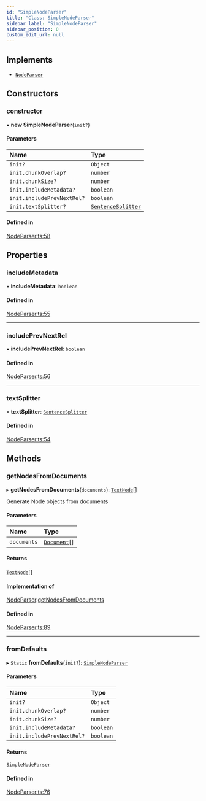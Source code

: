 ```yaml
---
id: "SimpleNodeParser"
title: "Class: SimpleNodeParser"
sidebar_label: "SimpleNodeParser"
sidebar_position: 0
custom_edit_url: null
---
```


## Implements

- [`NodeParser`](../interfaces/NodeParser.md)

## Constructors

### constructor

• **new SimpleNodeParser**(`init?`)

#### Parameters

| Name | Type |
| :------ | :------ |
| `init?` | `Object` |
| `init.chunkOverlap?` | `number` |
| `init.chunkSize?` | `number` |
| `init.includeMetadata?` | `boolean` |
| `init.includePrevNextRel?` | `boolean` |
| `init.textSplitter?` | [`SentenceSplitter`](SentenceSplitter.md) |

#### Defined in

[NodeParser.ts:58](https://github.com/run-llama/llamascript/blob/df4b1ad/packages/core/src/NodeParser.ts#L58)

## Properties

### includeMetadata

• **includeMetadata**: `boolean`

#### Defined in

[NodeParser.ts:55](https://github.com/run-llama/llamascript/blob/df4b1ad/packages/core/src/NodeParser.ts#L55)

___

### includePrevNextRel

• **includePrevNextRel**: `boolean`

#### Defined in

[NodeParser.ts:56](https://github.com/run-llama/llamascript/blob/df4b1ad/packages/core/src/NodeParser.ts#L56)

___

### textSplitter

• **textSplitter**: [`SentenceSplitter`](SentenceSplitter.md)

#### Defined in

[NodeParser.ts:54](https://github.com/run-llama/llamascript/blob/df4b1ad/packages/core/src/NodeParser.ts#L54)

## Methods

### getNodesFromDocuments

▸ **getNodesFromDocuments**(`documents`): [`TextNode`](TextNode.md)[]

Generate Node objects from documents

#### Parameters

| Name | Type |
| :------ | :------ |
| `documents` | [`Document`](Document.md)[] |

#### Returns

[`TextNode`](TextNode.md)[]

#### Implementation of

[NodeParser](../interfaces/NodeParser.md).[getNodesFromDocuments](../interfaces/NodeParser.md#getnodesfromdocuments)

#### Defined in

[NodeParser.ts:89](https://github.com/run-llama/llamascript/blob/df4b1ad/packages/core/src/NodeParser.ts#L89)

___

### fromDefaults

▸ `Static` **fromDefaults**(`init?`): [`SimpleNodeParser`](SimpleNodeParser.md)

#### Parameters

| Name | Type |
| :------ | :------ |
| `init?` | `Object` |
| `init.chunkOverlap?` | `number` |
| `init.chunkSize?` | `number` |
| `init.includeMetadata?` | `boolean` |
| `init.includePrevNextRel?` | `boolean` |

#### Returns

[`SimpleNodeParser`](SimpleNodeParser.md)

#### Defined in

[NodeParser.ts:76](https://github.com/run-llama/llamascript/blob/df4b1ad/packages/core/src/NodeParser.ts#L76)
